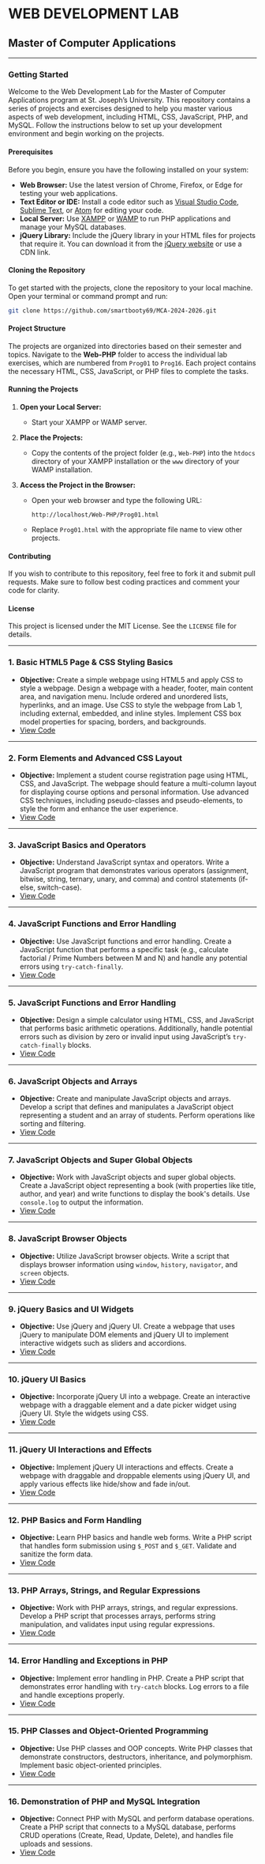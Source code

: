 # WEB DEVELOPMENT LAB

## Master of Computer Applications

---

### Getting Started

Welcome to the Web Development Lab for the Master of Computer Applications program at St. Joseph’s University. This repository contains a series of projects and exercises designed to help you master various aspects of web development, including HTML, CSS, JavaScript, PHP, and MySQL. Follow the instructions below to set up your development environment and begin working on the projects.

#### Prerequisites

Before you begin, ensure you have the following installed on your system:

- **Web Browser:** Use the latest version of Chrome, Firefox, or Edge for testing your web applications.
- **Text Editor or IDE:** Install a code editor such as [Visual Studio Code](https://code.visualstudio.com/), [Sublime Text](https://www.sublimetext.com/), or [Atom](https://atom.io/) for editing your code.
- **Local Server:** Use [XAMPP](https://www.apachefriends.org/index.html) or [WAMP](http://www.wampserver.com/en/) to run PHP applications and manage your MySQL databases.
- **jQuery Library:** Include the jQuery library in your HTML files for projects that require it. You can download it from the [jQuery website](https://jquery.com/) or use a CDN link.

#### Cloning the Repository

To get started with the projects, clone the repository to your local machine. Open your terminal or command prompt and run:

```bash
git clone https://github.com/smartbooty69/MCA-2024-2026.git
```

#### Project Structure

The projects are organized into directories based on their semester and topics. Navigate to the **Web-PHP** folder to access the individual lab exercises, which are numbered from `Prog01` to `Prog16`. Each project contains the necessary HTML, CSS, JavaScript, or PHP files to complete the tasks.

#### Running the Projects

1. **Open your Local Server:**
   - Start your XAMPP or WAMP server.

2. **Place the Projects:**
   - Copy the contents of the project folder (e.g., `Web-PHP`) into the `htdocs` directory of your XAMPP installation or the `www` directory of your WAMP installation.

3. **Access the Project in the Browser:**
   - Open your web browser and type the following URL:
     ```
     http://localhost/Web-PHP/Prog01.html
     ```
   - Replace `Prog01.html` with the appropriate file name to view other projects.

#### Contributing

If you wish to contribute to this repository, feel free to fork it and submit pull requests. Make sure to follow best coding practices and comment your code for clarity.

#### License

This project is licensed under the MIT License. See the `LICENSE` file for details.

---

### 1. Basic HTML5 Page & CSS Styling Basics
- **Objective:** Create a simple webpage using HTML5 and apply CSS to style a webpage. Design a webpage with a header, footer, main content area, and navigation menu. Include ordered and unordered lists, hyperlinks, and an image. Use CSS to style the webpage from Lab 1, including external, embedded, and inline styles. Implement CSS box model properties for spacing, borders, and backgrounds.
- [View Code](https://github.com/smartbooty69/MCA-2024-2026/tree/main/Semester%20I/Web-PHP/Prog01)

---

### 2. Form Elements and Advanced CSS Layout
- **Objective:** Implement a student course registration page using HTML, CSS, and JavaScript. The webpage should feature a multi-column layout for displaying course options and personal information. Use advanced CSS techniques, including pseudo-classes and pseudo-elements, to style the form and enhance the user experience.
- [View Code](https://github.com/smartbooty69/MCA-2024-2026/tree/main/Semester%20I/Web-PHP/Prog02)

---

### 3. JavaScript Basics and Operators
- **Objective:** Understand JavaScript syntax and operators. Write a JavaScript program that demonstrates various operators (assignment, bitwise, string, ternary, unary, and comma) and control statements (if-else, switch-case).
- [View Code](https://github.com/smartbooty69/MCA-2024-2026/tree/main/Semester%20I/Web-PHP/Prog03)

---

### 4. JavaScript Functions and Error Handling
- **Objective:** Use JavaScript functions and error handling. Create a JavaScript function that performs a specific task (e.g., calculate factorial / Prime Numbers between M and N) and handle any potential errors using `try-catch-finally`.
- [View Code](https://github.com/smartbooty69/MCA-2024-2026/tree/main/Semester%20I/Web-PHP/Prog04)

---

### 5. JavaScript Functions and Error Handling
- **Objective:** Design a simple calculator using HTML, CSS, and JavaScript that performs basic arithmetic operations. Additionally, handle potential errors such as division by zero or invalid input using JavaScript’s `try-catch-finally` blocks.
- [View Code](https://github.com/smartbooty69/MCA-2024-2026/tree/main/Semester%20I/Web-PHP/Prog05)

---

### 6. JavaScript Objects and Arrays
- **Objective:** Create and manipulate JavaScript objects and arrays. Develop a script that defines and manipulates a JavaScript object representing a student and an array of students. Perform operations like sorting and filtering.
- [View Code](https://github.com/smartbooty69/MCA-2024-2026/tree/main/Semester%20I/Web-PHP/Prog06)

---

### 7. JavaScript Objects and Super Global Objects
- **Objective:** Work with JavaScript objects and super global objects. Create a JavaScript object representing a book (with properties like title, author, and year) and write functions to display the book's details. Use `console.log` to output the information.
- [View Code](https://github.com/smartbooty69/MCA-2024-2026/tree/main/Semester%20I/Web-PHP/Prog07)

---

### 8. JavaScript Browser Objects
- **Objective:** Utilize JavaScript browser objects. Write a script that displays browser information using `window`, `history`, `navigator`, and `screen` objects.
- [View Code](https://github.com/smartbooty69/MCA-2024-2026/tree/main/Semester%20I/Web-PHP/Prog08)

---

### 9. jQuery Basics and UI Widgets
- **Objective:** Use jQuery and jQuery UI. Create a webpage that uses jQuery to manipulate DOM elements and jQuery UI to implement interactive widgets such as sliders and accordions.
- [View Code](https://github.com/smartbooty69/MCA-2024-2026/tree/main/Semester%20I/Web-PHP/Prog09)

---

### 10. jQuery UI Basics
- **Objective:** Incorporate jQuery UI into a webpage. Create an interactive webpage with a draggable element and a date picker widget using jQuery UI. Style the widgets using CSS.
- [View Code](https://github.com/smartbooty69/MCA-2024-2026/tree/main/Semester%20I/Web-PHP/Prog10)

---

### 11. jQuery UI Interactions and Effects
- **Objective:** Implement jQuery UI interactions and effects. Create a webpage with draggable and droppable elements using jQuery UI, and apply various effects like hide/show and fade in/out.
- [View Code](https://github.com/smartbooty69/MCA-2024-2026/tree/main/Semester%20I/Web-PHP/Prog11)

---

### 12. PHP Basics and Form Handling
- **Objective:** Learn PHP basics and handle web forms. Write a PHP script that handles form submission using `$_POST` and `$_GET`. Validate and sanitize the form data.
- [View Code](https://github.com/smartbooty69/MCA-2024-2026/tree/main/Semester%20I/Web-PHP/Prog12)

---

### 13. PHP Arrays, Strings, and Regular Expressions
- **Objective:** Work with PHP arrays, strings, and regular expressions. Develop a PHP script that processes arrays, performs string manipulation, and validates input using regular expressions.
- [View Code](https://github.com/smartbooty69/MCA-2024-2026/tree/main/Semester%20I/Web-PHP/Prog13)

---

### 14. Error Handling and Exceptions in PHP
- **Objective:** Implement error handling in PHP. Create a PHP script that demonstrates error handling with `try-catch` blocks. Log errors to a file and handle exceptions properly.
- [View Code](https://github.com/smartbooty69/MCA-2024-2026/tree/main/Semester%20I/Web-PHP/Prog14)

---

### 15. PHP Classes and Object-Oriented Programming
- **Objective:** Use PHP classes and OOP concepts. Write PHP classes that demonstrate constructors, destructors, inheritance, and polymorphism. Implement basic object-oriented principles.
- [View Code](https://github.com/smartbooty69/MCA-2024-2026/tree/main/Semester%20I/Web-PHP/Prog15)

---

### 16. Demonstration of PHP and MySQL Integration
- **Objective:** Connect PHP with MySQL and perform database operations. Create a PHP script that connects to a MySQL database, performs CRUD operations (Create, Read, Update, Delete), and handles file uploads and sessions.
- [View Code](https://github.com/smartbooty69/MCA-2024-2026/tree/main/Semester%20I/Web-PHP/Prog16)
